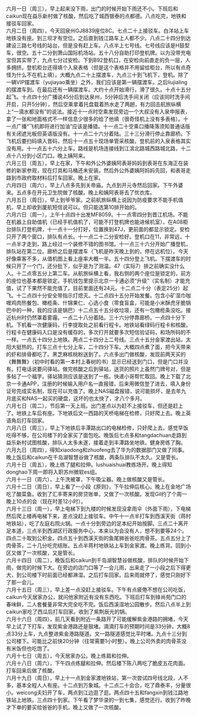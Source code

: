 六月一日（周三），早上起来没下雨，出门的时候开始下雨还不小。下班后和caikun现在益乐新村做了核酸，然后吃了城西银泰的点都德。八点吃完，地铁和接驳车回家。</br>
六月二日（周四），今天回泉州GJ8839座位8C。七点二十上接驳车。白洋站上车地铁没有座。到三坝才有空位。之后直到钱江路车上人都不少。八点二十四分到达建设三路七号线的站台，但是没有赶上车。八点半上七号线。七号线应该是H鼓型车，很空。五十二分到萧山国际机场站。五十八分自助打印登机牌。以为没带充电宝但其实带了，九点七分过安检。下到B92登机口，在安检向前直走的负一层，人多拥挤。登机柜台还得填个入泉表格（但是这个表格并不用留给柜台，所以有点奇怪为什么不在机上填）。大概九点二十上摆渡车，九点三十到飞机下，登机。除了一辆VIP摆渡车（yujiayao乘坐）之外，我们应该是第一辆摆渡车。之后liujialing的摆渡车到。在最后还有一辆摆渡车。大约十点开始滑行，滑了很久。十点十五分起飞。十点四十分广播说45分后到达泉州，5分钟后洗手间关闭（应该同时洗手间开启，只开5分钟），然后空乘拿着托盘载着热水走了两趟，有力回击航旅纵横上“一滴水都没有”的说法。接近十一点时空乘发现旁边一个大叔没有入泉申报表，拿了一张和地面格式不一样信息少很多的给了他填（很奇怪机上没有多表格）。十一点广播“飞机即将进行加油”应该是播错。十一点二十空乘口播降落须知普通话版有关闭遮光板但英语版没有。十一点二十六分着陆。三十三分滑行停止靠廊桥。下飞机后要扫码填入晋码，然后十一点五十现场单管采核酸。登机前的入泉表格其实没有用。十一点五十六分上车。路线是机场连接线到江滨北路城西路城北路，十二点十八分到小区门口。晚上姨阿来。</br>
六月三日（周五），早上在家，下午和外公外婆姨阿表哥妈妈到表哥在东海正在装修的新家参观，现在灯具和马桶还未安装。然后外公外婆姨阿妈妈先回，和表哥走路到市政府取材料后打车回家。晚上在家。</br>
六月四日（周六），早上八点多先到关帝庙。九点到开元寺然后回家。下午外婆来。五点多在开元卫生院做了核酸。晚上和姨阿表哥去了优衣库。</br>
六月五日（周日），早上到爷爷家。之前航旅纵横上说因为防疫要求不能手机值机，早上却收到厦航短信说可以。但只能选第10排开始的。</br>
六月六日（周一），上午十点四十出发MF8059。十一点零四分到晋江机场。不能在机器上自助值机（已经手机值机了，可能不打登机牌也能进候机室），在A08柜台排队打登机牌，十一点十一分打好，位置换到47J，更前面的都显示锁定。安检只开了两个窗口，排队有点长。十一点二十二分安检好。登机口在11，非常远，十一点半才走到，路上经过一个装修不错的图书馆。十一点三十六分开始广播登机，排队站在第二位。廊桥之后是摆渡车（飞机是昨天晚上到的，停在远机位）。今天好像乘客不多，从值机图上看上座率大概一半。五十四分登上飞机。下摆渡车的时候只开了一个门，还分批下，似乎是为了测温。47（实际7）排之前确实没什么人。十二点零五分上第二车。从航旅纵横上看，我右侧的两个座位是锁定的，前方的座位也基本都是锁定。手机钱包里提示北京一卡通必须“升级”（实名制）才能充值，试了下果然不能充值了。目前里面还有24元。十二点二十分（表定25分）起飞。十二点四十分安全带指示灯熄灭。十二点四十五分开始发餐。包含小矿湿巾咖喱鸡肉热餐包、橄榄条、什锦果仁、心选小食（零食盲盒，可能是小米酥虎牙脆锅巴中的一种，我的应该是锅巴）十二点五十五分收垃圾，还有一包橄榄条没吃。接近杭州时仍然罩着雾霾。一点二十八分着陆。三十六分停靠廊桥。一点四十分下机。下机看一次健康码，行李提取处之前看行程卡。地铁站看绿码行程卡和核酸。行程卡在健康码入口是没有缓存的，多次打开就要多次短信验证码，和场所码的不一样。一点五十四分上地铁。两点二十四分上二号线。三点十五分金家渡出站，太阳大挺热的。打车三点十七分上车，二十四分下车。大概四点煮了面，把今天带来的虾和排骨都吃了。黑芝麻核桃粉送到了。六点多出门做核酸，发现前两天买的《舞舞舞》（初中时看的第一本村上春树的书）显示已经送到门口，但是门口并没有。打电话说要问驿站。做完核酸之后到驿站，送货的照片上虽然门牌号对，但是多帖了一个福字。驿站猜测应该是送到了一栋。快递小哥帮忙取回。晚上下载了北京一卡通APP，注册的时候输入用户名一直报错，后来用微信登了进去，填入身份证号完成实名制，现在可以充值了。晚上NAS磁盘报错，说可能损坏，是去年九月底买和NAS一起买的硬盘，这坏的也太快了，才八个多月。</br>
六月七日（周二），节后第一天上班。出门差点以为赶不上接驳车，但还是赶上了。地铁上车后有座。下地铁后文一西路的天桥电梯在检修，只好爬上去。晚上英语角后打车回家。</br>
六月八日（周三），早上下地铁后丰潭路出口的电梯检修，只好爬上去。感觉早饭吃得不够，在公司楼下的全家买了面包吃。晚饭后七点多和tangdachuan走路到益乐新村试图核酸，排队人太多未遂，接着走到丰潭路坐地铁。健身房练了胸。</br>
六月九日（周四），得知xiaodong和zhuofeng去了华为的数据部门又做了同事。晚上饭后和caikun在千岛湖智慧谷做了核酸，两条队排队不太久。又是管长。</br>
六月十日（周五），晚上练了腿和拉伸。lushuaishuai教练场开。晚上得知donghao下周一即将入职苏州微软es组。</br>
六月十一日（周六），上午洗被罩，下午吸尘器。晚上做核酸又是管长。</br>
六月十二日（周日），早上看了一小段《原则》，下午拉伸后核心。晚上在金地广场吃了酸菜鱼。收到了汇丰寄来的房贷账单，又做了一次核酸。发现Gil约了个周一晚上10点的会（现在时差12小时）。</br>
六月十三日（周一），早上电梯下到九楼的时候发现没拿雨伞（外面下雨），下电梯然后爬上楼再电梯下来，差点没赶上接驳车。中午十一点半打车到西溪天街（蒋村地铁站），吃了左庭右院火锅。一点十分到旁边的足本纪开始按脚。三点二十离开足本道，三点半到西湖区行政服务中心，本来以为会没有人，想不到要等24个。四点二十取到公积金。四点五十到西溪天街的鱼尾狮爸爸吃肉骨茶。五点五分上了肉骨茶，二十几分吃完结账。五点半蒋村地铁站上车到金家渡。晚上练背。回到小区又做了一次核酸，又是管长。</br>
六月十四日（周二），晚饭后和caikun到千岛湖智慧谷做核酸，排队的时候开始下雨，做完的时候下大。在旁边的店门口等了一会儿雨，出来走了一小段之后下得更大，到公司楼下时前面已经都淋湿。之后打车回家。后来雨就停了，感觉只刚好下了那一会儿。</br>
六月十五日（周三），早上差一点没赶上接驳车。下午有点疲倦不想在公司吃饭，caikun今天居家办公，就问他家附近有没有东西吃。下班后打车到锋尚苑门口的春味鲜，二人套餐量非常大完全吃不完。饭后西溪湿地公园散步。然后八点半上到caikun家吃了西瓜后打车回家。收到了紫荆辰光的锅。</br>
六月十六日（周四），前几天看到附近一条路开了可能缓解紫金港路的拥堵，今天早上试了下打车，发现紫金港路还是狠堵。滴滴打车的预期时间是33分钟，大概8点33分上车，九点整进紫金港路隧道。文一路隧道感觉比平时堵。九点十三分到公司楼下。可能比之前快20分钟（往常需要1小时整）。晚上公司外卖的肉骨茶没有米饭但也吃饱了。</br>
六月十七日（周五），今天居家办公。晚上练肩和拉伸。</br>
六月十八日（周六），下午四点练腿和拉伸。然后楼下陈八两吃了脆皮五花肉面。打车回来后做了核酸。</br>
六月十九日（周日），早上十一点到金家渡地铁站，第一次尝试四号线北段，人不多，基本全程人人有座。十二点到万象城。十二点二十会合，吃了鼎泰丰，分量很小。weicong夫妇开了车，两点到江边逛了逛。两点四十五和fangxin到钱江路地铁站上地铁。三点四十到家。下午看了梦华录的一到七集，感觉还行。收到了昨晚才下单的要买给爸爸的手机，晚上又做了一次核酸。</br> 
